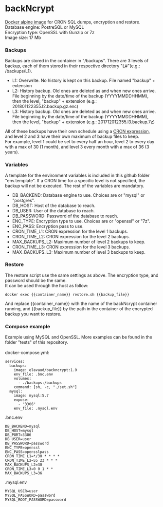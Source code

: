 # backNcrypt
<a href="https://hub.docker.com/r/elavaud/backncrypt">Docker alpine image</a> for CRON SQL dumps, encryption and restore.
<br/>Database engine: PostreSQL or MySQL
<br/>Encryption type: OpenSSL with Gunzip or 7z
<br/>Image size: 17 Mb

<h3> Backups </h3>

Backups are stored in the container in "/backups". There are 3 levels of backup, each of them stored in their respective directory "L#"(e.g.: /backups/L1).
<ul>
  <li>L1: Overwrite. No history is kept on this backup. File named "backup" + extension</li>
  <li>L2: History backup. Old ones are deleted as and when new ones arrive. File beginning by the date/time of the backup (YYYYMMDDHHMM), then the level, "backup" + extension (e.g.: 201801122355.l2.backup.gz.enc)</li>
  <li>L3: History backup. Old ones are deleted as and when new ones arrive. File beginning by the date/time of the backup (YYYYMMDDHHMM), then the level, "backup" + extension (e.g.: 201712012355.l3.backup.7z)</li>
</ul>
All of these backups have their own schedule using a <a href="https://en.wikipedia.org/wiki/Cron#CRON_expression">CRON expression</a>, and level 2 and 3 have their own maximum of backup files to keep.
<br/>For example, level 1 could be set to every half an hour, level 2 to every day with a max of 30 (1 month), and level 3 every month with a max of 36 (3 years).

<h3>Variables</h3>
A template for the environment variables is included in this github folder "env.template". If a CRON time for a specific level is not specified, the backup will not be executed. The rest of the variables are mandatory.
<ul>
  <li>DB_BACKEND: Database engine to use. Choices are or "mysql" or "postgres".</li>
  <li>DB_HOST: Host of the database to reach.</li>
  <li>DB_USER: User of the database to reach.</li>
  <li>DB_PASSWORD: Password of the database to reach.</li>
  <li>ENC_TYPE: Encryption type to use. Choices are or "openssl" or "7z".</li>
  <li>ENC_PASS: Encryption pass to use.</li>
  <li>CRON_TIME_L1: CRON expression for the level 1 backups.</li>
  <li>CRON_TIME_L2: CRON expression for the level 2 backups.</li>
  <li>MAX_BACKUPS_L2: Maximum number of level 2 backups to keep.</li>
  <li>CRON_TIME_L3: CRON expression for the level 3 backups.</li>
  <li>MAX_BACKUPS_L3: Maximum number of level 3 backups to keep.</li>
</ul>

<h3>Restore</h3>

The restore script use the same settings as above. The encryption type, and password should be the same. 
<br/>It can be used through the host as follow:
```
docker exec {{container_name}} restore.sh {{backup_file}} 
```
And replace {{container_name}} with the name of the backNcrypt container running, and {{backup_file}} by the path in the container of the encrypted backup you want to restore.

<h3>Compose example</h3>

Example using MySQL and OpenSSL. More examples can be found in the folder "tests" of this repository.
<br/><br/>
docker-compose.yml:
```
services:
  backups:
    image: elavaud/backncrypt:1.0
    env_file: .bnc.env
    volumes:
      - ./backups:/backups
    command: [sh, -c, "./set.sh"]
  mysql:
    image: mysql:5.7
    expose:
      - "3306"
    env_file: .mysql.env
```
.bnc.env
```
DB_BACKEND=mysql
DB_HOST=mysql
DB_PORT=3306
DB_USER=user
DB_PASSWORD=password
ENC_TYPE=openssl
ENC_PASS=opensslpass
CRON_TIME_L1=*/30 * * * *
CRON_TIME_L2=55 23 * * *
MAX_BACKUPS_L2=30
CRON_TIME_L3=0 0 1 * *
MAX_BACKUPS_L3=36
```
.mysql.env
```
MYSQL_USER=user
MYSQL_PASSWORD=password
MYSQL_ROOT_PASSWORD=password
```
